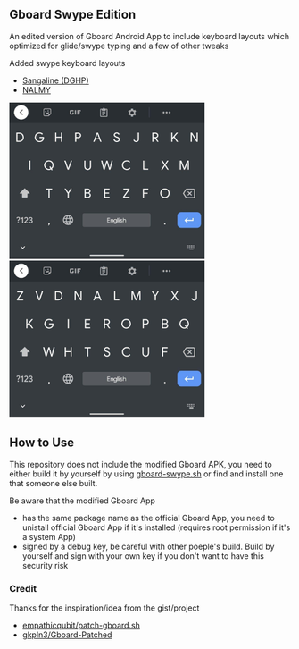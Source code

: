 ## Gboard Swype Edition

An edited version of Gboard Android App to include keyboard layouts which
optimized for glide/swype typing and a few of other tweaks

Added swype keyboard layouts
- [Sangaline (DGHP)](http://sangaline.com/post/finding-an-optimal-keyboard-layout-for-swype/)
- [NALMY](https://jasmcole.com/2017/06/04/swype-right/)

<img src="res/sangaline.jpg" width="350">  <img src="res/nalmy.jpg" width="350">

## How to Use

This repository does not include the modified Gboard APK, you need to either build it by yourself by using [gboard-swype.sh](scripts/gboard-swype.sh) or find and install one that someone else built.

Be aware that the modified Gboard App
- has the same package name as the official Gboard App, you need to unistall official Gboard App if it's installed (requires root permission if it's a system App)
- signed by a debug key, be careful with other poeple's build. Build by yourself and sign with your own key if you don't want to have this security risk

### Credit

Thanks for the inspiration/idea from the gist/project

- [empathicqubit/patch-gboard.sh](https://gist.github.com/empathicqubit/c075158e915e4d85651bb83d4196cab4)
- [gkpln3/Gboard-Patched](https://github.com/gkpln3/Gboard-Patched)
